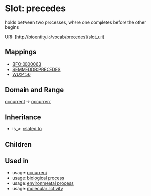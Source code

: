 # Slot: precedes


holds between two processes, where one completes before the other begins

URI: [http://bioentity.io/vocab/precedes](slot_uri)
## Mappings

 * [BFO:0000063](http://purl.obolibrary.org/obo/BFO_0000063)
 * [SEMMEDDB:PRECEDES](http://purl.obolibrary.org/obo/SEMMEDDB_PRECEDES)
 * [WD:P156](http://purl.obolibrary.org/obo/WD_P156)
## Domain and Range

[occurrent](Occurrent.md) -> [occurrent](Occurrent.md)
## Inheritance

 *  is_a: [related to](related_to.md)
## Children

## Used in

 *  usage: [occurrent](Occurrent.md)
 *  usage: [biological process](BiologicalProcess.md)
 *  usage: [environmental process](EnvironmentalProcess.md)
 *  usage: [molecular activity](MolecularActivity.md)
